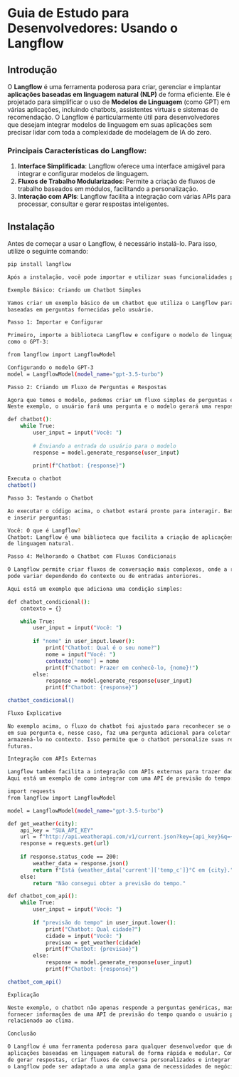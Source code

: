 # Guia de Estudo para Desenvolvedores: Usando o Langflow

## Introdução

O **Langflow** é uma ferramenta poderosa para criar, gerenciar e implantar **aplicações baseadas 
em linguagem natural (NLP)** de forma eficiente. Ele é projetado para simplificar o uso de 
**Modelos de Linguagem** (como GPT) em várias aplicações, incluindo chatbots, assistentes
virtuais e sistemas de recomendação. O Langflow é particularmente útil para desenvolvedores
que desejam integrar modelos de linguagem em suas aplicações sem precisar lidar com toda a 
complexidade de modelagem de IA do zero.

### Principais Características do Langflow:

1. **Interface Simplificada**: Langflow oferece uma interface amigável para integrar e configurar modelos de linguagem.
2. **Fluxos de Trabalho Modularizados**: Permite a criação de fluxos de trabalho baseados em 
módulos, facilitando a personalização.
3. **Interação com APIs**: Langflow facilita a integração com várias APIs para processar, 
consultar e gerar respostas inteligentes.

## Instalação

Antes de começar a usar o Langflow, é necessário instalá-lo. Para isso, utilize o seguinte 
comando:

```bash
pip install langflow

Após a instalação, você pode importar e utilizar suas funcionalidades principais.

Exemplo Básico: Criando um Chatbot Simples

Vamos criar um exemplo básico de um chatbot que utiliza o Langflow para gerar respostas
baseadas em perguntas fornecidas pelo usuário.

Passo 1: Importar e Configurar

Primeiro, importe a biblioteca Langflow e configure o modelo de linguagem que será utilizado,
como o GPT-3:

from langflow import LangflowModel

Configurando o modelo GPT-3
model = LangflowModel(model_name="gpt-3.5-turbo")

Passo 2: Criando um Fluxo de Perguntas e Respostas

Agora que temos o modelo, podemos criar um fluxo simples de perguntas e respostas. 
Neste exemplo, o usuário fará uma pergunta e o modelo gerará uma resposta:

def chatbot():
    while True:
        user_input = input("Você: ")
        
        # Enviando a entrada do usuário para o modelo
        response = model.generate_response(user_input)
        
        print(f"Chatbot: {response}")

Executa o chatbot
chatbot()

Passo 3: Testando o Chatbot

Ao executar o código acima, o chatbot estará pronto para interagir. Basta rodar o script
e inserir perguntas:

Você: O que é Langflow?
Chatbot: Langflow é uma biblioteca que facilita a criação de aplicações baseadas em modelos 
de linguagem natural.

Passo 4: Melhorando o Chatbot com Fluxos Condicionais

O Langflow permite criar fluxos de conversação mais complexos, onde a resposta do chatbot 
pode variar dependendo do contexto ou de entradas anteriores.

Aqui está um exemplo que adiciona uma condição simples:

def chatbot_condicional():
    contexto = {}

    while True:
        user_input = input("Você: ")
        
        if "nome" in user_input.lower():
            print("Chatbot: Qual é o seu nome?")
            nome = input("Você: ")
            contexto['nome'] = nome
            print(f"Chatbot: Prazer em conhecê-lo, {nome}!")
        else:
            response = model.generate_response(user_input)
            print(f"Chatbot: {response}")

chatbot_condicional()

Fluxo Explicativo

No exemplo acima, o fluxo do chatbot foi ajustado para reconhecer se o usuário mencionou "nome" 
em sua pergunta e, nesse caso, faz uma pergunta adicional para coletar o nome do usuário e 
armazená-lo no contexto. Isso permite que o chatbot personalize suas respostas nas interações
futuras.

Integração com APIs Externas

Langflow também facilita a integração com APIs externas para trazer dados e gerar respostas contextualizadas. 
Aqui está um exemplo de como integrar com uma API de previsão do tempo:

import requests
from langflow import LangflowModel

model = LangflowModel(model_name="gpt-3.5-turbo")

def get_weather(city):
    api_key = "SUA_API_KEY"
    url = f"http://api.weatherapi.com/v1/current.json?key={api_key}&q={city}"
    response = requests.get(url)
    
    if response.status_code == 200:
        weather_data = response.json()
        return f"Está {weather_data['current']['temp_c']}°C em {city}."
    else:
        return "Não consegui obter a previsão do tempo."

def chatbot_com_api():
    while True:
        user_input = input("Você: ")
        
        if "previsão do tempo" in user_input.lower():
            print("Chatbot: Qual cidade?")
            cidade = input("Você: ")
            previsao = get_weather(cidade)
            print(f"Chatbot: {previsao}")
        else:
            response = model.generate_response(user_input)
            print(f"Chatbot: {response}")

chatbot_com_api()

Explicação

Neste exemplo, o chatbot não apenas responde a perguntas genéricas, mas também pode 
fornecer informações de uma API de previsão do tempo quando o usuário pergunta algo
relacionado ao clima.

Conclusão

O Langflow é uma ferramenta poderosa para qualquer desenvolvedor que deseje construir 
aplicações baseadas em linguagem natural de forma rápida e modular. Com a capacidade 
de gerar respostas, criar fluxos de conversa personalizados e integrar APIs externas,
o Langflow pode ser adaptado a uma ampla gama de necessidades de negócios e projetos.

